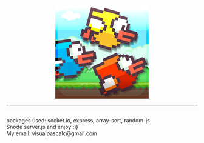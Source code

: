 <p align="center"><img src="https://raw.githubusercontent.com/MrKhoaBean/flappingonline/master/favicon.png"></p>
<hr><br>
packages used: socket.io, express, array-sort, random-js <br>
$node server.js and enjoy :)) <br>
My email: visualpascalc@gmail.com
